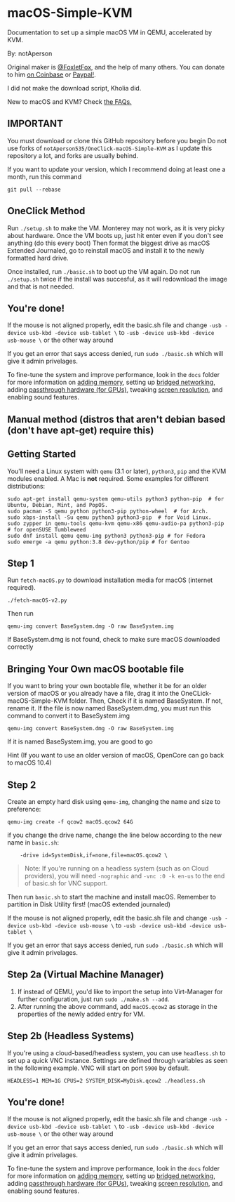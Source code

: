 # macOS-Simple-KVM
Documentation to set up a simple macOS VM in QEMU, accelerated by KVM.

By: notAperson

Original maker is [@FoxletFox](https://twitter.com/foxletfox), and the help of many others. You can donate to him [on Coinbase](https://commerce.coinbase.com/checkout/96dc5777-0abf-437d-a9b5-a78ae2c4c227) or [Paypal!](https://www.paypal.com/cgi-bin/webscr?cmd=_donations&business=QFXXKKAB2B9MA&item_name=macOS-Simple-KVM).

I did not make the download script, Kholia did.

New to macOS and KVM? Check [the FAQs.](docs/FAQs.md)

## IMPORTANT
You must download or clone this GitHub repository before you begin
Do not use forks of `notAperson535/OneClick-macOS-Simple-KVM` as I update this repository a lot, and forks are usually behind.

If you want to update your version, which I recommend doing at least one a month, run this command
```
git pull --rebase
```

## OneClick Method
Run `./setup.sh` to make the VM. Monterey may not work, as it is very picky about hardware.
Once the VM boots up, just hit enter even if you don't see anything (do this every boot) Then format the biggest drive as macOS Extended Journaled, go to reinstall macOS and install it to the newly formatted hard drive.

Once installed, run `./basic.sh` to boot up the VM again. Do not run `./setup.sh` twice if the install was succesful, as it will redownload the image and that is not needed.

## You're done!

If the mouse is not aligned properly, edit the basic.sh file and change `-usb -device usb-kbd -device usb-tablet \` to `-usb -device usb-kbd -device usb-mouse \` or the other way around

If you get an error that says access denied, run `sudo ./basic.sh` which will give it admin privelages.

To fine-tune the system and improve performance, look in the `docs` folder for more information on [adding memory](docs/guide-performance.md), setting up [bridged networking](docs/guide-networking.md), adding [passthrough hardware (for GPUs)](docs/guide-passthrough.md), tweaking [screen resolution](docs/guide-screen-resolution.md), and enabling sound features.

## Manual method (distros that aren't debian based (don't have apt-get) require this)

## Getting Started
You'll need a Linux system with `qemu` (3.1 or later), `python3`, `pip` and the KVM modules enabled. A Mac is **not** required. Some examples for different distributions:

```
sudo apt-get install qemu-system qemu-utils python3 python-pip  # for Ubuntu, Debian, Mint, and PopOS.
sudo pacman -S qemu python python3-pip python-wheel  # for Arch.
sudo xbps-install -Su qemu python3 python3-pip  # for Void Linux.
sudo zypper in qemu-tools qemu-kvm qemu-x86 qemu-audio-pa python3-pip  # for openSUSE Tumbleweed
sudo dnf install qemu qemu-img python3 python3-pip # for Fedora
sudo emerge -a qemu python:3.8 dev-python/pip # for Gentoo
```

## Step 1
Run `fetch-macOS.py` to download installation media for macOS (internet required).
```
./fetch-macOS-v2.py
```
Then run
```
qemu-img convert BaseSystem.dmg -O raw BaseSystem.img
```
If BaseSystem.dmg is not found, check to make sure macOS downloaded correctly

## Bringing Your Own macOS bootable file
If you want to bring your own bootable file, whether it be for an older version of macOS or you already have a file, drag it into the OneCLick-macOS-Simple-KVM folder. Then, Check if it is named BaseSystem. If not, rename it.
If the file is now named BaseSystem.dmg, you must run this command to convert it to BaseSystem.img
```
qemu-img convert BaseSystem.dmg -O raw BaseSystem.img
```
If it is named BaseSystem.img, you are good to go

Hint (If you want to use an older version of macOS, OpenCore can go back to macOS 10.4)

## Step 2
Create an empty hard disk using `qemu-img`, changing the name and size to preference:
```
qemu-img create -f qcow2 macOS.qcow2 64G
```

if you change the drive name, change the line below according to the new name in `basic.sh`:
```
    -drive id=SystemDisk,if=none,file=macOS.qcow2 \
```
> Note: If you're running on a headless system (such as on Cloud providers), you will need `-nographic` and `-vnc :0 -k en-us` to the end of basic.sh for VNC support.

Then run `basic.sh` to start the machine and install macOS. Remember to partition in Disk Utility first! (macOS extended journaled)

If the mouse is not aligned properly, edit the basic.sh file and change `-usb -device usb-kbd -device usb-mouse \` to `-usb -device usb-kbd -device usb-tablet \`

If you get an error that says access denied, run `sudo ./basic.sh` which will give it admin privelages.

## Step 2a (Virtual Machine Manager)
1. If instead of QEMU, you'd like to import the setup into Virt-Manager for further configuration, just run `sudo ./make.sh --add`.
2. After running the above command, add `macOS.qcow2` as storage in the properties of the newly added entry for VM.

## Step 2b (Headless Systems)
If you're using a cloud-based/headless system, you can use `headless.sh` to set up a quick VNC instance. Settings are defined through variables as seen in the following example. VNC will start on port `5900` by default.
```
HEADLESS=1 MEM=1G CPUS=2 SYSTEM_DISK=MyDisk.qcow2 ./headless.sh
```

## You're done!

If the mouse is not aligned properly, edit the basic.sh file and change `-usb -device usb-kbd -device usb-tablet \` to `-usb -device usb-kbd -device usb-mouse \` or the other way around

If you get an error that says access denied, run `sudo ./basic.sh` which will give it admin privelages.

To fine-tune the system and improve performance, look in the `docs` folder for more information on [adding memory](docs/guide-performance.md), setting up [bridged networking](docs/guide-networking.md), adding [passthrough hardware (for GPUs)](docs/guide-passthrough.md), tweaking [screen resolution](docs/guide-screen-resolution.md), and enabling sound features.
